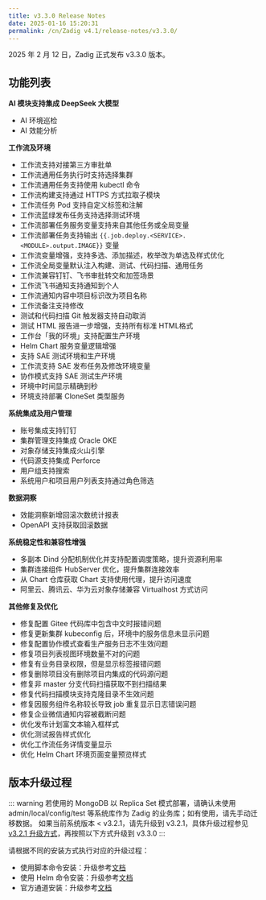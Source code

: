 ```yaml
---
title: v3.3.0 Release Notes
date: 2025-01-16 15:20:31
permalink: /cn/Zadig v4.1/release-notes/v3.3.0/
---
```

2025 年 2 月 12 日，Zadig 正式发布 v3.3.0 版本。

## 功能列表

**AI 模块支持集成 DeepSeek 大模型**
- AI 环境巡检
- AI 效能分析

**工作流及环境**
- 工作流支持对接第三方审批单
- 工作流通用任务执行时支持选择集群
- 工作流通用任务支持使用 kubectl 命令
- 工作流构建支持通过 HTTPS 方式拉取子模块
- 工作流任务 Pod 支持自定义标签和注解
- 工作流蓝绿发布任务支持选择测试环境
- 工作流部署任务服务变量支持来自其他任务或全局变量
- 工作流部署任务支持输出 <span v-pre>`{{.job.deploy.<SERVICE>.<MODULE>.output.IMAGE}}`</span>  变量
- 工作流变量增强，支持多选、添加描述，枚举改为单选及样式优化
- 工作流全局变量默认注入构建、测试、代码扫描、通用任务
- 工作流兼容钉钉、飞书审批转交和加签场景
- 工作流飞书通知支持通知到个人
- 工作流通知内容中项目标识改为项目名称
- 工作流备注支持修改
- 测试和代码扫描 Git 触发器支持自动取消
- 测试 HTML 报告进一步增强，支持所有标准 HTML格式
- 工作台「我的环境」支持配置生产环境
- Helm Chart 服务变量逻辑增强
- 支持 SAE 测试环境和生产环境
- 工作流支持 SAE 发布任务及修改环境变量
- 协作模式支持 SAE 测试生产环境
- 环境中时间显示精确到秒
- 环境支持部署 CloneSet 类型服务
  
**系统集成及用户管理**
- 账号集成支持钉钉
- 集群管理支持集成 Oracle OKE
- 对象存储支持集成火山引擎
- 代码源支持集成 Perforce
- 用户组支持搜索
- 系统用户和项目用户列表支持通过角色筛选

**数据洞察**
- 效能洞察新增回滚次数统计报表
- OpenAPI 支持获取回滚数据 

**系统稳定性和兼容性增强**
- 多副本 Dind 分配机制优化并支持配置调度策略，提升资源利用率
- 集群连接组件 HubServer 优化，提升集群连接效率
- 从 Chart 仓库获取 Chart 支持使用代理，提升访问速度
- 阿里云、腾讯云、华为云对象存储兼容 Virtualhost 方式访问
  
**其他修复及优化**
- 修复配置 Gitee 代码库中包含中文时报错问题
- 修复更新集群 kubeconfig 后，环境中的服务信息未显示问题
- 修复配置协作模式查看生产服务日志不生效问题
- 修复项目列表视图环境数量不对的问题
- 修复有业务目录权限，但是显示标签报错问题
- 修复删除项目没有删除项目内集成的代码源问题
- 修复非 master 分支代码扫描获取不到扫描结果
- 修复代码扫描模块支持克隆目录不生效问题
- 修复因服务组件名称较长导致 job 重复显示日志错误问题
- 修复企业微信通知内容被截断问题
- 优化发布计划富文本输入框样式
- 优化测试报告样式优化
- 优化工作流任务详情变量显示
- 优化 Helm Chart 环境页面变量预览样式


<!-- ## 业务变更声明 -->


## 版本升级过程

::: warning
若使用的 MongoDB 以 Replica Set 模式部署，请确认未使用 admin/local/config/test 等系统库作为 Zadig 的业务库；如有使用，请先手动迁移数据。
如果当前系统版本 < v3.2.1，请先升级到 v3.2.1，具体升级过程参见 [v3.2.1 升级方式](/cn/Zadig%20v3.2/release-notes/v3.2.1/#版本升级过程)，再按照以下方式升级到 v3.3.0
:::

请根据不同的安装方式执行对应的升级过程：

- 使用脚本命令安装：升级参考[文档](/cn/Zadig%20v3.3/install/helm-deploy/#升级)
- 使用 Helm 命令安装：升级参考[文档](/cn/Zadig%20v3.3/install/helm-deploy/#升级)
- 官方通道安装：升级参考[文档](/cn/Zadig%20v3.3/stable/install/#升级)

